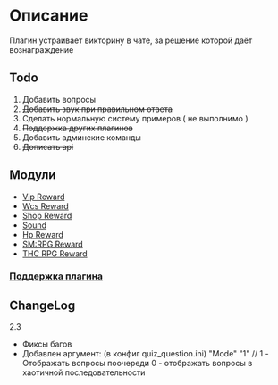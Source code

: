 # Описание
Плагин устраивает викторину в чате, за решение которой даёт вознаграждение

## Todo
1. Добавить вопросы
2. ~~Добавить звук при правильном ответа~~
3. Сделать нормальную систему примеров ( не выполнимо )
4. ~~Поддержка других плагинов~~
5. ~~Добавить админские команды~~
6. ~~Дописать api~~

## Модули

- [Vip Reward](https://hlmod.ru/resources/quiz-vip-reward.1128/)
- [Wcs Reward](https://hlmod.ru/resources/quiz-wcs-reward.1127/)
- [Shop Reward](https://hlmod.ru/resources/quiz-shop-reward.1126/)
- [Sound](https://hlmod.ru/resources/quiz-sound.1125/)
- [Hp Reward](https://hlmod.ru/resources/quiz-hp-reward.1134/)
- [SM:RPG Reward](https://hlmod.ru/resources/quiz-sm-rpg-reward.1130/)
- [THC RPG Reward](https://hlmod.ru/resources/quiz-thc-rpg-reward.1129/)

### [Поддержка плагина](https://discord.gg/ExPjKh2)

## ChangeLog
2.3
- Фиксы багов
- Добавлен аргумент: (в конфиг quiz_question.ini)
"Mode" "1" // 1 - Отображать вопросы поочереди 0 - отображать вопросы в хаотичной последовательности
